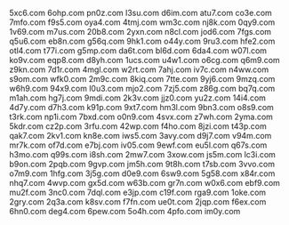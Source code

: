 5xc6.com
6ohp.com
pn0z.com
l3su.com
d6im.com
atu7.com
co3e.com
7mfo.com
f9s5.com
oya4.com
4tmj.com
wm3c.com
nj8k.com
0qy9.com
1v69.com
m7us.com
20b8.com
2yxn.com
n8cl.com
jod6.com
7fgs.com
q5u6.com
eb8n.com
g56q.com
9hk1.com
o44y.com
9ru3.com
hfe2.com
otl4.com
t77i.com
g5mp.com
da6t.com
bl6d.com
6da4.com
w07l.com
ko9v.com
eqp8.com
d8yh.com
1ucs.com
u4w1.com
o6cg.com
q6m9.com
z9kn.com
7d1r.com
4mgl.com
w2rt.com
7ahj.com
iv7c.com
n4ww.com
s9om.com
wfk0.com
2m9c.com
8kiq.com
7tte.com
9yj6.com
9mzq.com
w6h9.com
94x9.com
l0u3.com
mjo2.com
7zj5.com
z86g.com
bq7q.com
m1ah.com
hg7j.com
9mdi.com
2k3v.com
jjz0.com
yu2z.com
14i4.com
4d7y.com
d7h3.com
k91p.com
9xt7.com
hm3l.com
9bn3.com
o8s9.com
t3rk.com
np1i.com
7bxd.com
o0n9.com
4svx.com
z7wh.com
2yma.com
5kdr.com
cz2p.com
3rfu.com
42wp.com
f4ho.com
8jzi.com
t43p.com
qak7.com
2kv1.com
kn8e.com
iws5.com
3avy.com
d9j7.com
v94m.com
mr7k.com
of7d.com
e7bj.com
iv05.com
9ewf.com
eu5l.com
q67s.com
h3mo.com
q99s.com
i8sh.com
2mw7.com
3xow.com
js5m.com
lc3i.com
b9on.com
2pqb.com
9gvp.com
jm5h.com
9t8h.com
t7sb.com
3vvo.com
o7m9.com
1hfg.com
3j5g.com
d0e9.com
6sw9.com
5g58.com
x84r.com
nhq7.com
4wvp.com
gx5d.com
w63b.com
gr7n.com
w0x6.com
ebf9.com
mu2f.com
3nc0.com
7dql.com
e3jp.com
c19f.com
rga9.com
1oke.com
2gry.com
2q3a.com
k8sv.com
f7fn.com
ue0t.com
2jqp.com
f6ex.com
6hn0.com
deg4.com
6pew.com
5o4h.com
4pfo.com
im0y.com